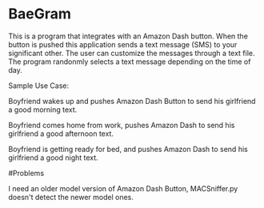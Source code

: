 # BaeGram
This is a program that integrates with an Amazon Dash button. When the button is pushed this application sends a text message (SMS) to your significant other. The user can customize the messages through a text file. The program randonmly selects a text message depending on the time of day. 

Sample Use Case: 

Boyfriend wakes up and pushes Amazon Dash Button to send his girlfriend a good morning text.

Boyfriend comes home from work, pushes Amazon Dash to send his girlfriend a good afternoon text.

Boyfriend is getting ready for bed, and pushes Amazon Dash to send his girlfriend a good night text.

#Problems

I need an older model version of Amazon Dash Button, MACSniffer.py doesn't detect the newer model ones. 
  
